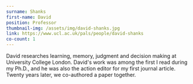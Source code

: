 ```yaml
---
surname: Shanks
first-name: David
position: Professor
thumbnail-img: /assets/img/david-shanks.jpg
link: https://www.ucl.ac.uk/pals/people/david-shanks
co-count: 1
---
```


David researches learning, memory, judgment and decision making at University College London. David's work was among the first I read during my Ph.D., and he was also the action editor for my first journal article. Twenty years later, we co-authored a paper together. 




